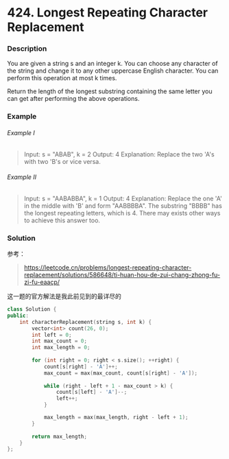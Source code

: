 # 424. Longest Repeating Character Replacement

### Description

You are given a string s and an integer k. You can choose any character of the string and change it to any other uppercase English character. You can perform this operation at most k times.

Return the length of the longest substring containing the same letter you can get after performing the above operations.

### Example

###### Example I

> Input: s = "ABAB", k = 2
> Output: 4
> Explanation: Replace the two 'A's with two 'B's or vice versa.

###### Example II

> Input: s = "AABABBA", k = 1
> Output: 4
> Explanation: Replace the one 'A' in the middle with 'B' and form "AABBBBA".
> The substring "BBBB" has the longest repeating letters, which is 4.
> There may exists other ways to achieve this answer too.

### Solution

参考：

> https://leetcode.cn/problems/longest-repeating-character-replacement/solutions/586648/ti-huan-hou-de-zui-chang-zhong-fu-zi-fu-eaacp/

这一题的官方解法是我此前见到的最详尽的

```c++
class Solution {
public:
    int characterReplacement(string s, int k) {
        vector<int> count(26, 0); 
        int left = 0;             
        int max_count = 0;       
        int max_length = 0;      
        
        for (int right = 0; right < s.size(); ++right) {
            count[s[right] - 'A']++; 
            max_count = max(max_count, count[s[right] - 'A']); 
            
            while (right - left + 1 - max_count > k) {
                count[s[left] - 'A']--;
                left++;               
            }

            max_length = max(max_length, right - left + 1);
        }
        
        return max_length;
    }
};
```
